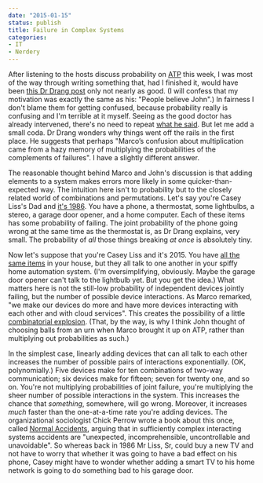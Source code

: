 ```yaml
---
date: "2015-01-15"
status: publish
title: Failure in Complex Systems
categories:
- IT
- Nerdery
---
```


After listening to the hosts discuss probability on [ATP](http://atp.fm/episodes/100) this week, I was most of the way through writing something that, had I finished it, would have been [this Dr Drang post](http://www.leancrew.com/all-this/2015/01/probability-of-failure-high/) only not nearly as good. (I will confess that my motivation was exactly the same as his: "People believe John".) In fairness I don't blame them for getting confused, because probability really is confusing and I'm terrible at it myself. Seeing as the good doctor has already intervened, there's no need to repeat [what he said](http://www.leancrew.com/all-this/2015/01/probability-of-failure-high/). But let me add a small coda. Dr Drang wonders why things went off the rails in the first place. He suggests that perhaps  "Marco’s confusion about multiplication came from a hazy memory of multiplying the probabilities of the complements of failures". I have a slightly different answer.

The reasonable thought behind Marco and John's discussion is that adding elements to a system makes errors more likely in some quicker-than-expected way. The intuition here isn't to probability but to the closely related world of combinations and permutations. Let's say you're Casey Liss's Dad and [it's 1986](http://www.caseyliss.com/2015/1/17/neutral-audition-tape). You have a phone, a thermostat, some lightbulbs, a stereo, a garage door opener, and a home computer. Each of these items has some probability of failing. The joint probability of the phone going wrong at the same time as the thermostat is, as Dr Drang explains, very small. The probability of *all* those things breaking *at once* is absolutely tiny.

Now let's suppose that you're Casey Liss and it's 2015. You have [all the same items](http://www.caseyliss.com/2014/8/4/heres-how-to-hack-me) in your house, but they all talk to one another in your spiffy home automation system. (I'm oversimplifying, obviously. Maybe the garage door opener can't talk to the lightbulb yet. But you get the idea.) What matters here is not the still-low probability of independent devices jointly failing, but the number of possible device interactions. As Marco remarked, "we make our devices do more and have more devices interacting with each other and with cloud services". This creates the possibility of a little [combinatorial explosion](http://en.wikipedia.org/wiki/Combinatorial_explosion). (That, by the way, is why I think John thought of choosing balls from an urn when Marco brought it up on ATP, rather than multiplying out probabilities as such.)

In the simplest case, linearly adding devices that can all talk to each other increases the number of possible pairs of interactions exponentially. (OK, polynomially.) Five devices make for ten combinations of two-way communication; six devices make for fifteen; seven for twenty one, and so on. You're not multiplying probabilities of joint failure, you're multiplying the sheer number of possible interactions in the system. This increases the chance that *something*, somewhere, will go wrong. Moreover, it increases *much* faster than the one-at-a-time rate you're adding devices. The organizational sociologist Chick Perrow wrote a book about this once, called [Normal Accidents](http://en.wikipedia.org/wiki/Normal_Accidents), arguing that in sufficiently complex interacting systems accidents are "unexpected, incomprehensible, uncontrollable and unavoidable". So whereas back in 1986 Mr Liss, Sr, could buy a new TV and not have to worry that whether it was going to have a bad effect on his phone, Casey might have to wonder whether adding a smart TV to his home network is going to do something bad to his garage door.

